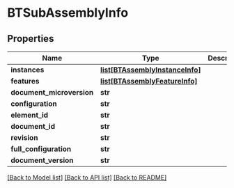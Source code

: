 # BTSubAssemblyInfo

## Properties
Name | Type | Description | Notes
------------ | ------------- | ------------- | -------------
**instances** | [**list[BTAssemblyInstanceInfo]**](BTAssemblyInstanceInfo.md) |  | [optional] 
**features** | [**list[BTAssemblyFeatureInfo]**](BTAssemblyFeatureInfo.md) |  | [optional] 
**document_microversion** | **str** |  | [optional] 
**configuration** | **str** |  | [optional] 
**element_id** | **str** |  | [optional] 
**document_id** | **str** |  | [optional] 
**revision** | **str** |  | [optional] 
**full_configuration** | **str** |  | [optional] 
**document_version** | **str** |  | [optional] 

[[Back to Model list]](../README.md#documentation-for-models) [[Back to API list]](../README.md#documentation-for-api-endpoints) [[Back to README]](../README.md)


